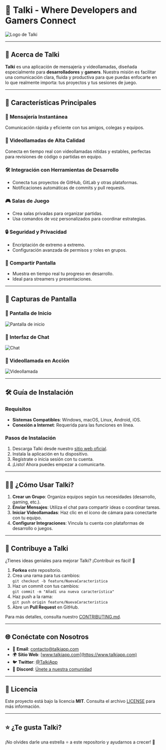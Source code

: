 # 🌟 **Talki** - Where Developers and Gamers Connect

![Logo de Talki](https://drive.google.com/uc?id=1FE69RQj1PhDoFMsV3jJfJ3M-FMztxKtb)

---

## 🎯 **Acerca de Talki**

**Talki** es una aplicación de mensajería y videollamadas, diseñada especialmente para **desarrolladores** y **gamers**. Nuestra misión es facilitar una comunicación clara, fluida y productiva para que puedas enfocarte en lo que realmente importa: tus proyectos y tus sesiones de juego.

---

## 🚀 **Características Principales**

### 💬 **Mensajería Instantánea**
Comunicación rápida y eficiente con tus amigos, colegas y equipos.

### 🎥 **Videollamadas de Alta Calidad**
Conecta en tiempo real con videollamadas nítidas y estables, perfectas para revisiones de código o partidas en equipo.

### 🛠️ **Integración con Herramientas de Desarrollo**
- Conecta tus proyectos de GitHub, GitLab y otras plataformas.
- Notificaciones automáticas de commits y pull requests.

### 🎮 **Salas de Juego**
- Crea salas privadas para organizar partidas.
- Usa comandos de voz personalizados para coordinar estrategias.

### 🔒 **Seguridad y Privacidad**
- Encriptación de extremo a extremo.
- Configuración avanzada de permisos y roles en grupos.

### 👀 **Compartir Pantalla**
- Muestra en tiempo real tu progreso en desarrollo.
- Ideal para streamers y presentaciones.

---

## 📸 **Capturas de Pantalla**

### 🌟 Pantalla de Inicio
![Pantalla de inicio](ruta/a/la/captura-inicio.png)

### 💬 Interfaz de Chat
![Chat](ruta/a/la/captura-chat.png)

### 🎥 Videollamada en Acción
![Videollamada](ruta/a/la/captura-videollamada.png)

---

## 🛠️ **Guía de Instalación**

### **Requisitos**
- **Sistemas Compatibles**: Windows, macOS, Linux, Android, iOS.
- **Conexión a Internet**: Requerida para las funciones en línea.

### **Pasos de Instalación**
1. Descarga Talki desde nuestro [sitio web oficial](https://www.talkiapp.com/download).
2. Instala la aplicación en tu dispositivo.
3. Regístrate o inicia sesión con tu cuenta.
4. ¡Listo! Ahora puedes empezar a comunicarte.

---

## 🧑‍💻 **¿Cómo Usar Talki?**

1. **Crear un Grupo**: Organiza equipos según tus necesidades (desarrollo, gaming, etc.).
2. **Enviar Mensajes**: Utiliza el chat para compartir ideas o coordinar tareas.
3. **Iniciar Videollamadas**: Haz clic en el ícono de cámara para conectarte con tu equipo.
4. **Configurar Integraciones**: Vincula tu cuenta con plataformas de desarrollo o juegos.

---

## 🤝 **Contribuye a Talki**

¿Tienes ideas geniales para mejorar Talki? ¡Contribuir es fácil! 🎉

1. **Forkea** este repositorio.
2. Crea una rama para tus cambios:  
   `git checkout -b feature/NuevaCaracteristica`
3. Haz un commit con tus cambios:  
   `git commit -m "Añadí una nueva característica"`
4. Haz push a la rama:  
   `git push origin feature/NuevaCaracteristica`
5. Abre un **Pull Request** en GitHub.

Para más detalles, consulta nuestro [CONTRIBUTING.md](CONTRIBUTING.md).

---

## 🌐 **Conéctate con Nosotros**

- 📧 **Email**: contacto@talkiapp.com  
- 🌍 **Sitio Web**: [www.talkiapp.com](https://www.talkiapp.com)  
- 🐦 **Twitter**: [@TalkiApp](https://twitter.com/TalkiApp)  
- 💬 **Discord**: [Únete a nuestra comunidad](https://discord.gg/talkiapp)

---

## 📄 **Licencia**

Este proyecto está bajo la licencia **MIT**. Consulta el archivo [LICENSE](LICENSE) para más información.

---

## ⭐ **¿Te gusta Talki?**

¡No olvides darle una estrella ⭐ a este repositorio y ayudarnos a crecer! 🚀

